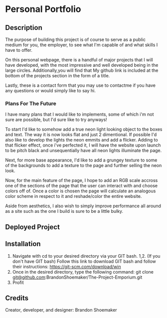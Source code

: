 # Personal Portfolio

## Description

The purpose of building this project is of course to serve as a public medium for you, the employer, to see what I'm capable of and what skills I have to offer.

On this personal webpage, there is a handful of major projects that I will have developed, with the most impressive and well developed being in the large circles.
Additionally,you will find that My github link is included at the bottom of the projects section in the form of a title.
 
Lastly, these is a contact form that you may use to contactme if you have any questions or would simply like to say hi. 

### Plans For The Future

I have many plans that I would like to implements, some of which i'm not sure are possible, but I'd sure like to try anyways!

To start I'd like to somehow add a true neon light looking object to the boxes and text. The way it is now looks flat and just 2 dimentional. If possible I'd also like to develop the lights the neon emmits and add a flicker. Adding to that flicker effect, once i've perfected it, I will have the website upon launch to be pitch black and unsequentially have all neon lights illuminate the page.

Next, for more base appearance, I'd like to add a grungey texture to some of the backgrounds to add a texture to the page and further selling the neon look.

Now, for the main feature of the page, I hope to add an RGB scale accross one of the sections of the page that the user can interact with and choose colors off of. Once a color is chosen the page will calculate an analogous color scheme in respect to it and reshade/color the entire website.

Aside from aesthetics, I also wish to simply improve performance all around as a site such as the one I build is sure to be a little bulky.

## Deployed Project



## Installation

1. Navigate with cd to your desired directory via your GIT bash. 
1,2. (If you don't have GIT bash) Follow this link to download GIT bash and follow their instructions: https://git-scm.com/download/win
2. Once in the desired directory, type the following command: git clone git@github.com:BrandonShoemaker/The-Project-Emporium.git
3. Profit

## Credits

Creator, developer, and designer: Brandon Shoemaker
